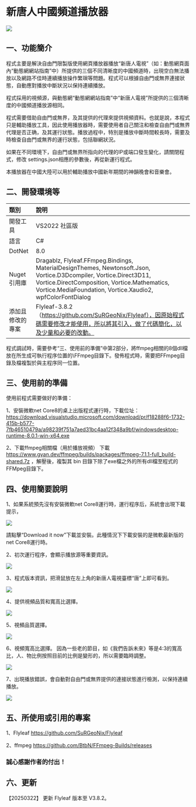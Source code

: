 ﻿# 新唐人中國頻道播放器

![](./images/ScreenShot-01.png)

## 一、功能簡介

程式主要是解決自由門限製版使用網頁播放器播放“新唐人電視”（如：動態網頁面內“動態網網站指南”中）所提供的三個不同清晰度的中國頻道時，出現空白無法播放以及網路不佳時連續播放操作繁瑣等問題。程式可以根據自由門或無界連接狀態，自動應對播放中斷狀況以保持連續播放。

程式採用的視頻源，與動態網“動態網網站指南”中“新唐人電視”所提供的三個清晰度的中國頻道播放源相同。

程式需要借助自由門或無界，及其提供的代理來提供視頻資料。也就是說，本程式只是輔助播放工具，因此使用播放器時，需要使用者自己關注和檢查自由門或無界代理是否正确，及其運行狀態。播放過程中，特別是播放中斷時間較長時，需要及時檢查自由門或無界的運行狀態，包括聯網狀況。

如果在不同環境下，自由門或無界所指向的代理的IP或端口發生變化，請關閉程式，修改 settings.json相應的參數後，再從新運行程式。

本播放器在中國大陸可以用於輔助播放中國新年期間的神韻晚會和音樂會。

 
## 二、開發環境等

|  類別  |說明|
| :---   | :---        |
|開發工具	|VS2022 社區版|
|語言|C#|
|DotNet|8.0|
|Nuget引用庫|Dragablz, Flyleaf.FFmpeg.Bindings, MaterialDesignThemes, Newtonsoft.Json, Vortice.D3Dcompiler, Vortice.Direct3D11, Vortice.DirectComposition, Vortice.Mathematics, Vortice.MediaFoundation, Vortice.Xaudio2, wpfColorFontDialog|
|添加且修改的專案|	Flyleaf-3.8.2（https://github.com/SuRGeoNix/Flyleaf），因原始程式碼需要修改才能使用，所以將其引入，做了代碼簡化，以及少量和必要的改動。|

程式調試時，需要參考“三、使用前的準備”中第2部分，將ffmpeg相關的8個dll檔放在所生成可執行程序位置的\FFmpeg目錄下。發佈程式時，需要把FFmpeg目錄及檔複製於與主程序同一位置。

## 三、使用前的準備

使用前程式需要做好的準備： 

1、安裝微軟net Core8的桌上出版程式運行時，下載位址：
https://download.visualstudio.microsoft.com/download/pr/f18288f6-1732-415b-b577-7fb46510479a/a98239f751a7aed31bc4aa12f348a9bf/windowsdesktop-runtime-8.0.1-win-x64.exe

2、下載ffmpeg相關檔（用於播放視頻）
下載 https://www.gyan.dev/ffmpeg/builds/packages/ffmpeg-7.1.1-full_build-shared.7z ，解壓後，複製其 bin 目錄下除了exe檔之外的所有dll檔至程式的FFMpeg目錄下。


## 四、使用簡要說明

1、如果系統預先沒有安裝微軟net Core8運行時，運行程序后，系統會出現下載提示，

![](./images/TipFor-Net.desktop-XTRPlayer.png)

請點擊“Download it now”下載並安裝。此種情況下下載安裝的是微軟最新版的net Core8運行時。

2、初次運行程序，會顯示播放源等重要資訊。

![](./images/ScreenShot-02.png)

3、程式版本資訊，把滑鼠放在左上角的新唐人電視臺標“唐”上即可看到。

![](./images/ScreenShot-03.png)

4、提供視頻品質和寬高比選擇。

![](./images/ScreenShot-04.png)

5、視頻品質選擇。

![](./images/ScreenShot-05.png)

6、視頻寬高比選擇。
因為一些老的節目，如《我們告訴未來》等是4:3的寬高比，人、物比例按照目前的比例是變形的，所以需要臨時調整。

![](./images/ScreenShot-06.png)

7、出現播放錯誤，會自動對自由門或無界提供的連接狀態進行檢測，以保持連續播放。

![](./images/ScreenShot-07.png)


## 五、所使用或引用的專案

1、Flyleaf
https://github.com/SuRGeoNix/Flyleaf

2、ffmpeg
https://github.com/BtbN/FFmpeg-Builds/releases

### 誠心感謝作者的付出！


## 六、更新

【20250322】
更新 Flyleaf 版本至 V3.8.2。

